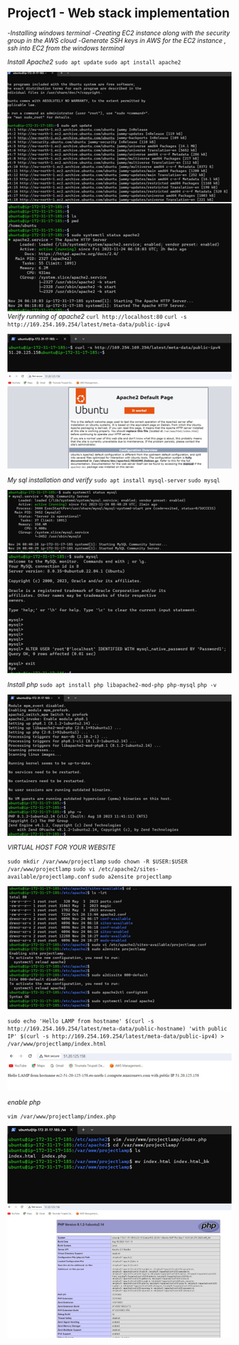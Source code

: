 # Project1 - Web stack implementation
-*Installing windows terminal*
-*Creating EC2 instance along with the security group in the AWS cloud*
-*Generate SSH keys in AWS for the EC2 instance , ssh into EC2 from the windows terminal*

*Install Apache2*
`sudo apt update`
`sudo apt install apache2`

![Installation of apache](./images/P1-1.jpg)
![Running](./images/P1-2.jpg)
*Verify running of apache2*
`curl http://localhost:80`
`curl -s http://169.254.169.254/latest/meta-data/public-ipv4`

![Verify in web](./images/P1-S3.jpg)
![Verify in web1](./images/P1-S4.jpg)

*My sql installation and verify*
`sudo apt install mysql-server`
`sudo mysql`

![mysql](./images/P1-S5.jpg)
![mysql](./images/P1-S6.jpg)

*Install php*
`sudo apt install php libapache2-mod-php php-mysql`
`php -v`

![php](./images/P1-S7.jpg)

*VIRTUAL HOST FOR YOUR WEBSITE*

`sudo mkdir /var/www/projectlamp`
`sudo chown -R $USER:$USER /var/www/projectlamp`
`sudo vi /etc/apache2/sites-available/projectlamp.conf`
`sudo a2ensite projectlamp`

![website](./images/P1-S8.jpg)

`sudo echo 'Hello LAMP from hostname' $(curl -s http://169.254.169.254/latest/meta-data/public-hostname) 'with public IP' $(curl -s http://169.254.169.254/latest/meta-data/public-ipv4) > /var/www/projectlamp/index.html`

![virtualhost](./images/P1-S9.jpg)

*enable php*

`vim /var/www/projectlamp/index.php`

![php](./images/P1-S10.jpg)
![php](./images/P1-S11.jpg)
